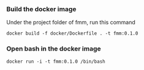 ### Build the docker image

Under the project folder of fmm, run this command

```
docker build -f docker/Dockerfile . -t fmm:0.1.0
```

### Open bash in the docker image

```
docker run -i -t fmm:0.1.0 /bin/bash
```
